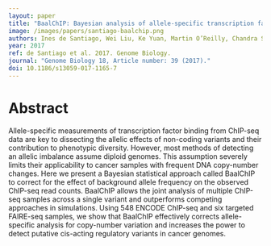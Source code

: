```yaml
---
layout: paper
title: "BaalChIP: Bayesian analysis of allele-specific transcription factor binding in cancer genomes"
image: /images/papers/santiago-baalchip.png
authors: Ines de Santiago, Wei Liu, Ke Yuan, Martin O’Reilly, Chandra Sekhar Reddy Chilamakuri, Bruce A. J. Ponder, Kerstin B. Meyer,Florian Markowetz.
year: 2017
ref: de Santiago et al. 2017. Genome Biology.
journal: "Genome Biology 18, Article number: 39 (2017)."
doi: 10.1186/s13059-017-1165-7
---
```


# Abstract

Allele-specific measurements of transcription factor binding from ChIP-seq data are key to dissecting the allelic effects of non-coding variants and their contribution to phenotypic diversity. However, most methods of detecting an allelic imbalance assume diploid genomes. This assumption severely limits their applicability to cancer samples with frequent DNA copy-number changes. Here we present a Bayesian statistical approach called BaalChIP to correct for the effect of background allele frequency on the observed ChIP-seq read counts. BaalChIP allows the joint analysis of multiple ChIP-seq samples across a single variant and outperforms competing approaches in simulations. Using 548 ENCODE ChIP-seq and six targeted FAIRE-seq samples, we show that BaalChIP effectively corrects allele-specific analysis for copy-number variation and increases the power to detect putative cis-acting regulatory variants in cancer genomes.